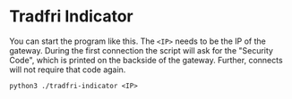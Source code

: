 # Tradfri Indicator

You can start the program like this. The `<IP>` needs to be the IP of the gateway.
During the first connection the script will ask for the "Security Code", which is printed on the backside of the gateway.
Further, connects will not require that code again.

`python3 ./tradfri-indicator <IP>`
